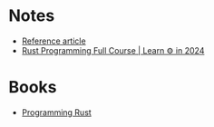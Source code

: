 # Notes
- [Reference article](notes/20250408.md)
- [Rust Programming Full Course | Learn ⚙️ in 2024](notes/20250327.md)

# Books
- [Programming Rust](book/Programming-Rust)
